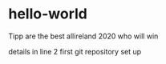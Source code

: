 # hello-world
Tipp are the best
allireland 2020 who will win

details in line 2
first git repository set up
